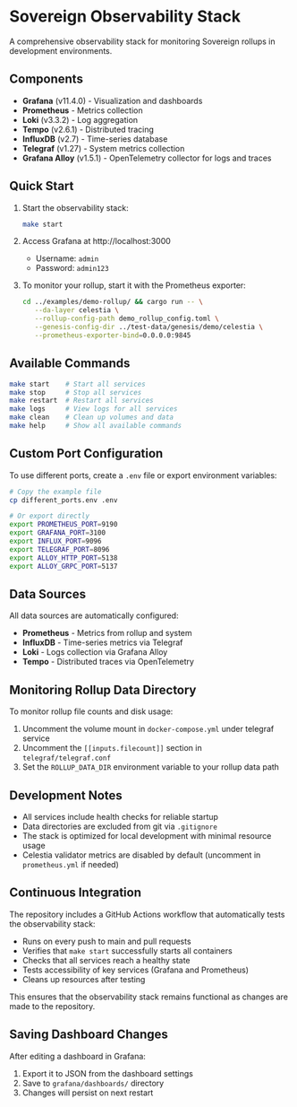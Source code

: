 # Sovereign Observability Stack

A comprehensive observability stack for monitoring Sovereign rollups in development environments.

## Components

- **Grafana** (v11.4.0) - Visualization and dashboards
- **Prometheus** - Metrics collection  
- **Loki** (v3.3.2) - Log aggregation
- **Tempo** (v2.6.1) - Distributed tracing
- **InfluxDB** (v2.7) - Time-series database
- **Telegraf** (v1.27) - System metrics collection
- **Grafana Alloy** (v1.5.1) - OpenTelemetry collector for logs and traces

## Quick Start

1. Start the observability stack:
   ```bash
   make start
   ```

2. Access Grafana at http://localhost:3000
   - Username: `admin`
   - Password: `admin123`

3. To monitor your rollup, start it with the Prometheus exporter:
   ```bash
   cd ../examples/demo-rollup/ && cargo run -- \
      --da-layer celestia \
      --rollup-config-path demo_rollup_config.toml \
      --genesis-config-dir ../test-data/genesis/demo/celestia \
      --prometheus-exporter-bind=0.0.0.0:9845
   ```

## Available Commands

```bash
make start    # Start all services
make stop     # Stop all services  
make restart  # Restart all services
make logs     # View logs for all services
make clean    # Clean up volumes and data
make help     # Show all available commands
```

## Custom Port Configuration

To use different ports, create a `.env` file or export environment variables:

```bash
# Copy the example file
cp different_ports.env .env

# Or export directly
export PROMETHEUS_PORT=9190
export GRAFANA_PORT=3100
export INFLUX_PORT=9096
export TELEGRAF_PORT=8096
export ALLOY_HTTP_PORT=5138
export ALLOY_GRPC_PORT=5137
```

## Data Sources

All data sources are automatically configured:
- **Prometheus** - Metrics from rollup and system
- **InfluxDB** - Time-series metrics via Telegraf
- **Loki** - Logs collection via Grafana Alloy
- **Tempo** - Distributed traces via OpenTelemetry

## Monitoring Rollup Data Directory

To monitor rollup file counts and disk usage:

1. Uncomment the volume mount in `docker-compose.yml` under telegraf service
2. Uncomment the `[[inputs.filecount]]` section in `telegraf/telegraf.conf`
3. Set the `ROLLUP_DATA_DIR` environment variable to your rollup data path

## Development Notes

- All services include health checks for reliable startup
- Data directories are excluded from git via `.gitignore`
- The stack is optimized for local development with minimal resource usage
- Celestia validator metrics are disabled by default (uncomment in `prometheus.yml` if needed)

## Continuous Integration

The repository includes a GitHub Actions workflow that automatically tests the observability stack:

- Runs on every push to main and pull requests
- Verifies that `make start` successfully starts all containers
- Checks that all services reach a healthy state
- Tests accessibility of key services (Grafana and Prometheus)
- Cleans up resources after testing

This ensures that the observability stack remains functional as changes are made to the repository.

## Saving Dashboard Changes

After editing a dashboard in Grafana:
1. Export it to JSON from the dashboard settings
2. Save to `grafana/dashboards/` directory
3. Changes will persist on next restart